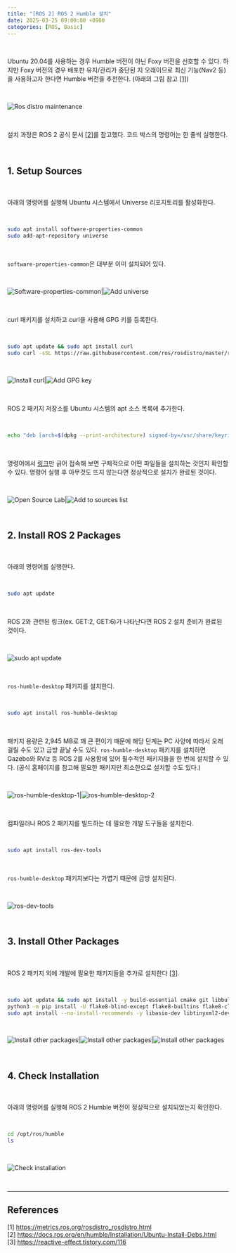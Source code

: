 ```yaml
---
title: "[ROS 2] ROS 2 Humble 설치"
date: 2025-03-25 09:00:00 +0900
categories: [ROS, Basic]
---
```


&nbsp;

Ubuntu 20.04를 사용하는 경우 Humble 버전이 아닌 Foxy 버전을 선호할 수 있다. 하지만 Foxy 버전의 경우 배포판 유지/관리가 중단된 지 오래이므로 최신 기능(Nav2 등)을 사용하고자 한다면 Humble 버전을 추천한다. (아래의 그림 참고 [[1]](<https://metrics.ros.org/rosdistro_rosdistro.html>))

<br>

![Ros distro maintenance](/assets/img/2025-03-25/ros-distro-maintenance.png)

<br>

설치 과정은 ROS 2 공식 문서 [[2]](<https://docs.ros.org/en/humble/Installation/Ubuntu-Install-Debs.html>)를 참고했다. 코드 박스의 명령어는 한 줄씩 실행한다.

<br>

## 1. Setup Sources

<br>

아래의 명령어를 실행해 Ubuntu 시스템에서 Universe 리포지토리를 활성화한다.

<br>

```bash
sudo apt install software-properties-common
sudo add-apt-repository universe
```

<br>

`software-properties-common`은 대부분 이미 설치되어 있다.

<br>

![Software-properties-common](/assets/img/2025-03-25/software-properties-common.png)|![Add universe](/assets/img/2025-03-25/add-universe.png)

<br>

curl 패키지를 설치하고 curl을 사용해 GPG 키를 등록한다.

<br>

```bash
sudo apt update && sudo apt install curl
sudo curl -sSL https://raw.githubusercontent.com/ros/rosdistro/master/ros.key -o /usr/share/keyrings/ros-archive-keyring.gpg
```

<br>

![Install curl](/assets/img/2025-03-25/install-curl.png)|![Add GPG key](/assets/img/2025-03-25/add-gpg-key.png)

<br>

ROS 2 패키지 저장소를 Ubuntu 시스템의 apt 소스 목록에 추가한다.

<br>

```bash
echo "deb [arch=$(dpkg --print-architecture) signed-by=/usr/share/keyrings/ros-archive-keyring.gpg] http://packages.ros.org/ros2/ubuntu $(. /etc/os-release && echo $UBUNTU_CODENAME) main" | sudo tee /etc/apt/sources.list.d/ros2.list > /dev/null
```

<br>

명령어에서 [링크](<http://packages.ros.org/ros2/ubuntu>)만 긁어 접속해 보면 구체적으로 어떤 파일들을 설치하는 것인지 확인할 수 있다. 명령어 실행 후 아무것도 뜨지 않는다면 정상적으로 설치가 완료된 것이다.

<br>

![Open Source Lab](/assets/img/2025-03-25/open-source-lab.png)|![Add to sources list](/assets/img/2025-03-25/echo-deb.png)

<br>

## 2. Install ROS 2 Packages

<br>

아래의 명령어를 실행한다.

<br>

```bash
sudo apt update
```

<br>

ROS 2와 관련된 링크(ex. GET:2, GET:6)가 나타난다면 ROS 2 설치 준비가 완료된 것이다.

<br>

![sudo apt update](/assets/img/2025-03-25/sudo-apt-update.png)

<br>

`ros-humble-desktop` 패키지를 설치한다.

<br>

```bash
sudo apt install ros-humble-desktop
```

<br>

패키지 용량은 2,945 MB로 꽤 큰 편이기 때문에 해당 단계는 PC 사양에 따라서 오래 걸릴 수도 있고 금방 끝날 수도 있다. `ros-humble-desktop` 패키지를 설치하면 Gazebo와 RViz 등 ROS 2를 사용함에 있어 필수적인 패키지들을 한 번에 설치할 수 있다. (공식 홈페이지를 참고해 필요한 패키지만 최소한으로 설치할 수도 있다.)

<br>

![ros-humble-desktop-1](/assets/img/2025-03-25/ros-humble-desktop-1.png)|![ros-humble-desktop-2](/assets/img/2025-03-25/ros-humble-desktop-2.png)

<br>

컴파일러나 ROS 2 패키지를 빌드하는 데 필요한 개발 도구들을 설치한다.

<br>

```bash
sudo apt install ros-dev-tools
```

<br>

`ros-humble-desktop` 패키지보다는 가볍기 때문에 금방 설치된다.

<br>

![ros-dev-tools](/assets/img/2025-03-25/ros-dev-tools.png)

<br>

## 3. Install Other Packages

<br>

ROS 2 패키지 외에 개발에 필요한 패키지들을 추가로 설치한다 [[3]](<https://reactive-effect.tistory.com/116>).

<br>

```bash
sudo apt update && sudo apt install -y build-essential cmake git libbullet-dev python3-colcon-common-extensions python3-flake8 python3-pip python3-pytest-cov python3-rosdep python3-setuptools python3-vcstool wget python3-argcomplete
python3 -m pip install -U flake8-blind-except flake8-builtins flake8-class-newline flake8-comprehensions flake8-deprecated flake8-docstrings flake8-import-order flake8-quotes pytest-repeat pytest-rerunfailures pytest
sudo apt install --no-install-recommends -y libasio-dev libtinyxml2-dev libcunit1-dev
```

<br>

![Install other packages](/assets/img/2025-03-25/install-other-packages-1.png)|![Install other packages](/assets/img/2025-03-25/install-other-packages-2.png)|![Install other packages](/assets/img/2025-03-25/install-other-packages-3.png)

<br>

## 4. Check Installation

<br>

아래의 명령어를 실행해 ROS 2 Humble 버전이 정상적으로 설치되었는지 확인한다.

<br>

```bash
cd /opt/ros/humble
ls
```

<br>

![Check installation](/assets/img/2025-03-25/check-installation.png)

<br>

---

## References

[1] <https://metrics.ros.org/rosdistro_rosdistro.html>  
[2] <https://docs.ros.org/en/humble/Installation/Ubuntu-Install-Debs.html>  
[3] <https://reactive-effect.tistory.com/116>